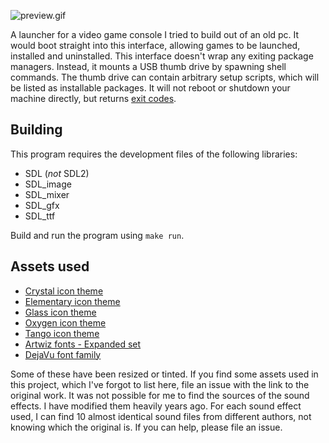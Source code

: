 ![preview.gif](https://raw.github.com/AlxHnr/interface/master/preview.gif)

A launcher for a video game console I tried to build out of an old pc. It
would boot straight into this interface, allowing games to be launched,
installed and uninstalled. This interface doesn't wrap any exiting package
managers. Instead, it mounts a USB thumb drive by spawning shell commands.
The thumb drive can contain arbitrary setup scripts, which will be listed
as installable packages. It will not reboot or shutdown your machine
directly, but returns
[exit codes](https://github.com/AlxHnr/interface/blob/master/main.c#L11).

## Building

This program requires the development files of the following libraries:

* SDL (_not_ SDL2)
* SDL\_image
* SDL\_mixer
* SDL\_gfx
* SDL\_ttf

Build and run the program using `make run`.

## Assets used

* [Crystal icon theme](https://www.opendesktop.org/p/1002590)
* [Elementary icon theme](https://github.com/elementary/icons)
* [Glass icon theme](https://www.gnome-look.org/content/show.php/Glass+Icons+Theme?content=32146)
* [Oxygen icon theme](https://github.com/KDE/oxygen-icons)
* [Tango icon theme](https://github.com/elementary/icons)
* [Artwiz fonts - Expanded set](http://artwizaleczapka.sourceforge.net)
* [DejaVu font family](https://dejavu-fonts.github.io)

Some of these have been resized or tinted. If you find some assets used in
this project, which I've forgot to list here, file an issue with the link
to the original work. It was not possible for me to find the sources of the
sound effects. I have modified them heavily years ago. For each sound
effect used, I can find 10 almost identical sound files from different
authors, not knowing which the original is. If you can help, please file an
issue.
